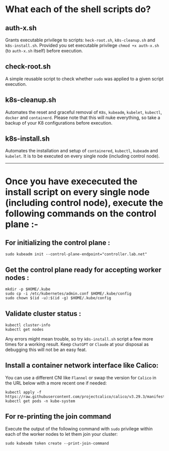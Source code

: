 # What each of the shell scripts do?

## auth-x.sh
Grants executable privilege to scripts: `heck-root.sh`, `k8s-cleanup.sh` and `k8s-install.sh`. Provided you set executable privilege `chmod +x auth-x.sh` (to `auth-x.sh` itself) before execution.

## check-root.sh
A simple reusable script to check whether `sudo` was applied to a given script execution.

## k8s-cleanup.sh
Automates the reset and graceful removal of `K8s`, `kubeadm`, `kubelet`, `kubectl`, `docker` and `containerd`. Please note that this will nuke everything, so take a backup of your K8 configurations before execution.

## k8s-install.sh
Automates the installation and setup of `containered`, `kubectl`, `kubeadm` and `kubelet`. It is to be executed on every single node (including control node).

***

# Once you have exececuted the install script on every single node (including control node), execute the following commands on the control plane :-

## For initializing the control plane :

    sudo kubeadm init --control-plane-endpoint="controller.lab.net"

## Get the control plane ready for accepting worker nodes :

    mkdir -p $HOME/.kube
    sudo cp -i /etc/kubernetes/admin.conf $HOME/.kube/config
    sudo chown $(id -u):$(id -g) $HOME/.kube/config

## Validate cluster status :

    kubectl cluster-info
    kubectl get nodes
    
Any errors might mean trouble, so try `k8s-install.sh` script a few more times for a working result. Keep `ChatGPT` or `Claude` at your disposal as debugging this will not
be an easy feat.

## Install a container network interface like Calico:
You can use a different CNI like `Flannel` or swap the version for `Calico` in the URL below with a more recent one if needed:

    kubectl apply -f https://raw.githubusercontent.com/projectcalico/calico/v3.29.3/manifests/calico.yaml
    kubectl get pods -n kube-system

## For re-printing the join command 
Execute the output of the following command with `sudo` privilege within each of the worker nodes to let them join your cluster:

    sudo kubeadm token create --print-join-command


